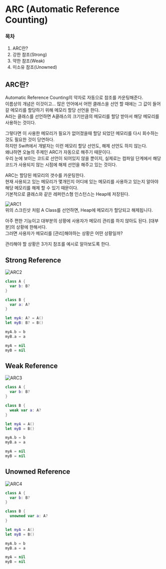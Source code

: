 # ARC (Automatic Reference Counting)
### 목차
1. ARC란?
2. 강한 참조(Strong)
3. 약한 참조(Weak)
4. 미소유 참조(Unowned)

## ARC란?
Automatic Reference Counting의 약자로 자동으로 참조를 카운팅해준다.  
이름상의 개념은 이것이고... 많은 언어에서 어떤 클래스을 선언 할 때에는 그 값이 들어갈 메모리를 할당하기 위해 메모리 할당 선언을 한다.  
A라는 클래스를 선언하면 A클래스의 크기만큼의 메모리를 할당 받아서 해당 메모리를 사용하는 것이다.

그렇다면 이 사용한 메모리가 필요가 없어졌을때 할당 되었던 메모리를 다시 회수하는 것도 필요한 것이 당연하다.  
하지만 Swift에서 개발자는 이런 메모리 할당 선언도, 해제 선언도 하지 않는다.  
왜냐하면 오늘의 주제인 ARC가 자동으로 해주기 때문이다.  
우리 눈에 보이는 코드로 선언이 되어있지 않을 뿐이지, 실제로는 컴파일 단계에서 해당 코드가 사용되지 않는 시점에 해제 선언을 해주고 있는 것이다.  

ARC는 할당된 메모리의 갯수를 카운팅한다.  
현재 사용되고 있는 메모리가 몇개인지 어디에 있는 메모리를 사용하고 있는지 알아야 해당 메모리를 해제 할 수 있기 때문이다.  
기본적으로 클래스와 같은 레퍼런스형 인스턴스는 Heap에 저장된다.  

![ARC1](https://user-images.githubusercontent.com/55477102/128631958-918f1afa-9678-4435-8071-65d66f04050b.png)  
위의 스크린샷 처럼 A Class를 선언하면, Heap에 메모리가 할당되고 해제됩니다.  

아주 편한 기능이고 대부분의 상황에 사용자가 메모리 관리를 하지 않아도 된다.
[대부분]의 상황에 한해서다.  
그러면 사용자가 메모리를 [관리]해야하는 상황은 어떤 상황일까?

관리해야 할 상황은 3가지 참조를 예시로 알아보도록 한다.

## Strong Reference
![ARC2](https://user-images.githubusercontent.com/55477102/128632635-b216732e-f683-4ccf-9191-f124bde112e4.png)  
```Swift
class A {
  var b: B?
}

class B {
  var a: A?
}

let myA: A? = A()
let myB: B? = B()

myA.b = b
myB.a = a

myA = nil
myB = nil
```


## Weak Reference
![ARC3](https://user-images.githubusercontent.com/55477102/128632637-abf79fa3-6fcd-4e68-b8a0-83d26b036834.png)  
```Swift
class A {
  var b: B?
}

class B {
  weak var a: A?
}

let myA = A()
let myB = B()

myA.b = b
myB.a = a

myA = nil
myB = nil
```


## Unowned Reference
![ARC4](https://user-images.githubusercontent.com/55477102/128632638-37968fd2-dcbb-4af8-8fc3-0599d335f12c.png)  
```Swift
class A {
  var b: B?
}

class B {
  unowned var a: A?
}

let myA = A()
let myB = B()

myA.b = b
myB.a = a

myA = nil
myB = nil
```


